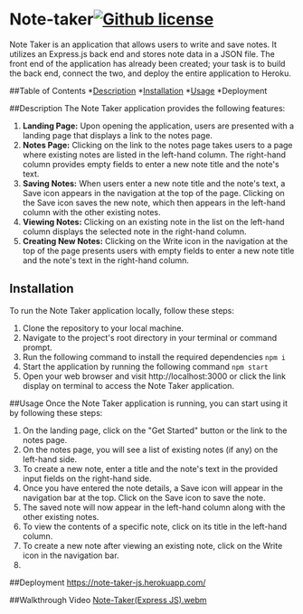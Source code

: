 # Note-taker[![Github license](https://img.shields.io/badge/license-MIT-blue.svg)](https://opensource.org/licenses/MIT)

Note Taker is an application that allows users to write and save notes. It utilizes an Express.js back end and stores note data in a JSON file. The front end of the application has already been created; your task is to build the back end, connect the two, and deploy the entire application to Heroku.

##Table of Contents
*[Description](#description)
*[Installation](#installation)
*[Usage](#usage)
*Deployment

##Description
The Note Taker application provides the following features:

1. **Landing Page:** Upon opening the application, users are presented with a landing page that displays a link to the notes page.
2. **Notes Page:** Clicking on the link to the notes page takes users to a page where existing notes are listed in the left-hand column. The right-hand column provides empty fields to enter a new note title and the note's text.
3. **Saving Notes:** When users enter a new note title and the note's text, a Save icon appears in the navigation at the top of the page. Clicking on the Save icon saves the new note, which then appears in the left-hand column with the other existing notes.
4. **Viewing Notes:** Clicking on an existing note in the list on the left-hand column displays the selected note in the right-hand column.
5. **Creating New Notes:** Clicking on the Write icon in the navigation at the top of the page presents users with empty fields to enter a new note title and the note's text in the right-hand column.

## Installation
To run the Note Taker application locally, follow these steps:

1. Clone the repository to your local machine.
2. Navigate to the project's root directory in your terminal or command prompt.
3. Run the following command to install the required dependencies
`npm i`
4. Start the application by running the following command
`npm start`
5. Open your web browser and visit http://localhost:3000 or click the link display on terminal to access the Note Taker application.

##Usage
Once the Note Taker application is running, you can start using it by following these steps:

1. On the landing page, click on the "Get Started" button or the link to the notes page.
2. On the notes page, you will see a list of existing notes (if any) on the left-hand side.
3. To create a new note, enter a title and the note's text in the provided input fields on the right-hand side.
4. Once you have entered the note details, a Save icon will appear in the navigation bar at the top. Click on the Save icon to save the note.
5. The saved note will now appear in the left-hand column along with the other existing notes.
6. To view the contents of a specific note, click on its title in the left-hand column.
7. To create a new note after viewing an existing note, click on the Write icon in the navigation bar.
8. 
##Deployment
https://note-taker-js.herokuapp.com/

##Walkthrough Video 
[Note-Taker(Express JS).webm](https://github.com/JessFarron/note-taker/assets/126412050/af75f566-c290-4acc-867d-8d1de45ad631)
